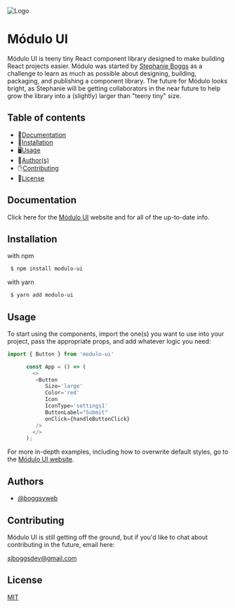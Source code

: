 
![Logo](https://i.imgur.com/RpSAwKf.png)

# Módulo UI
Módulo UI is teeny tiny React component library designed to make building React projects easier. Módulo was started by  [Stephanie Boggs](https://github.com/boggsyweb) as a challenge to learn as much as possible about designing, building, packaging, and publishing a component library. The future for Módulo looks bright, as Stephanie will be getting collaborators in the near future to help grow the library into a (slightly) larger than "teeny tiny" size.

## Table of contents

- 📝[Documentation](#documentation)
- 🔧[Installation](#installation)
- 🖥️[Usage](#usage)
- 🦾[Author(s)](#authors)
- ✋[Contributing](#contributing)
- 📜[License](#license)


## Documentation

Click here for the [Módulo UI](https://warm-beignet-6ffbce.netlify.app/) website and for all of the up-to-date info.


## Installation

with npm
```bash
 $ npm install modulo-ui
```
with yarn
```bash
 $ yarn add modulo-ui
 ```


    
## Usage

To start using the components, import the one(s) you want to use into your project, pass the appropriate props, and add whatever logic you need:


```typescript
import { Button } from 'modulo-ui'

      const App = () => (
        <>
         <Button 
            Size='large' 
            Color='red'
            Icon 
            IconType='settings1' 
            ButtonLabel="Submit" 
            onClick={handleButtonClick} 
         />
        </>
      );
```
For more in-depth examples, including how to overwrite default styles, go to the [Módulo UI website](https://warm-beignet-6ffbce.netlify.app/).


## Authors

- [@boggsyweb](https://github.com/boggsyweb)


## Contributing

Módulo UI is still getting off the ground, but if you'd like to chat about contributing in the future, email here: 

sjboggsdev@gmail.com
## License

[MIT](https://choosealicense.com/licenses/mit/)

